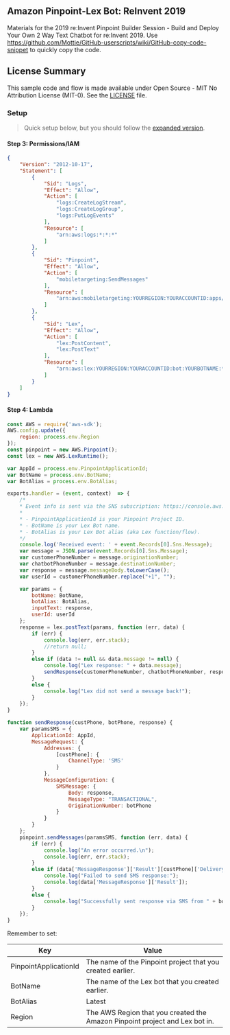 ## Amazon Pinpoint-Lex Bot: ReInvent 2019
Materials for the 2019 re:Invent Pinpoint Builder Session - Build and Deploy Your Own 2 Way Text Chatbot for re:Invent 2019.
Use https://github.com/Mottie/GitHub-userscripts/wiki/GitHub-copy-code-snippet to quickly copy the code.

## License Summary
This sample code and flow is made available under Open Source - MIT No Attribution License (MIT-0). See the [LICENSE](../LICENSE) file.

### Setup
> Quick setup below, but you should follow the [expanded version](https://aws.amazon.com/blogs/messaging-and-targeting/create-an-sms-chatbox-with-amazon-pinpoint-and-lex/). 
#### Step 3: Permissions/IAM
```JSON
{
    "Version": "2012-10-17",
    "Statement": [
        {
            "Sid": "Logs",
            "Effect": "Allow",
            "Action": [
                "logs:CreateLogStream",
                "logs:CreateLogGroup",
                "logs:PutLogEvents"
            ],
            "Resource": [
                "arn:aws:logs:*:*:*"
            ]
        },
        {
            "Sid": "Pinpoint",
            "Effect": "Allow",
            "Action": [
                "mobiletargeting:SendMessages"
            ],
            "Resource": [
                "arn:aws:mobiletargeting:YOURREGION:YOURACCOUNTID:apps/YOURPROJECTORAPPID/*"
            ]
        },
        {
            "Sid": "Lex",
            "Effect": "Allow",
            "Action": [
                "lex:PostContent",
                "lex:PostText"
            ],
            "Resource": [
                "arn:aws:lex:YOURREGION:YOURACCOUNTID:bot:YOURBOTNAME:*"
            ]
        }
    ]
}
```
#### Step 4: Lambda
```javascript
const AWS = require('aws-sdk');
AWS.config.update({
    region: process.env.Region
});
const pinpoint = new AWS.Pinpoint();
const lex = new AWS.LexRuntime();

var AppId = process.env.PinpointApplicationId;
var BotName = process.env.BotName;
var BotAlias = process.env.BotAlias;

exports.handler = (event, context)  => {
    /*
    * Event info is sent via the SNS subscription: https://console.aws.amazon.com/sns/home
    * 
    * - PinpointApplicationId is your Pinpoint Project ID.
    * - BotName is your Lex Bot name.
    * - BotAlias is your Lex Bot alias (aka Lex function/flow).
    */
    console.log('Received event: ' + event.Records[0].Sns.Message);
    var message = JSON.parse(event.Records[0].Sns.Message);
    var customerPhoneNumber = message.originationNumber;
    var chatbotPhoneNumber = message.destinationNumber;
    var response = message.messageBody.toLowerCase();
    var userId = customerPhoneNumber.replace("+1", "");

    var params = {
        botName: BotName,
        botAlias: BotAlias,
        inputText: response,
        userId: userId
    };
    response = lex.postText(params, function (err, data) {
        if (err) {
            console.log(err, err.stack);
            //return null;
        }
        else if (data != null && data.message != null) {
            console.log("Lex response: " + data.message);
            sendResponse(customerPhoneNumber, chatbotPhoneNumber, response.response.data.message);
        }
        else {
            console.log("Lex did not send a message back!");
        }
    });
}

function sendResponse(custPhone, botPhone, response) {
    var paramsSMS = {
        ApplicationId: AppId,
        MessageRequest: {
            Addresses: {
                [custPhone]: {
                    ChannelType: 'SMS'
                }
            },
            MessageConfiguration: {
                SMSMessage: {
                    Body: response,
                    MessageType: "TRANSACTIONAL",
                    OriginationNumber: botPhone
                }
            }
        }
    };
    pinpoint.sendMessages(paramsSMS, function (err, data) {
        if (err) {
            console.log("An error occurred.\n");
            console.log(err, err.stack);
        }
        else if (data['MessageResponse']['Result'][custPhone]['DeliveryStatus'] != "SUCCESSFUL") {
            console.log("Failed to send SMS response:");
            console.log(data['MessageResponse']['Result']);
        }
        else {
            console.log("Successfully sent response via SMS from " + botPhone + " to " + custPhone);
        }
    });
}
```
Remember to set:

| Key  | Value |
| ------------- | ------------- |
| PinpointApplicationId  | The name of the Pinpoint project that you created earlier.  |
| BotName  | The name of the Lex bot that you created earlier.  |
| BotAlias  | Latest |
| Region  | The AWS Region that you created the Amazon Pinpoint project and Lex bot in.  |
